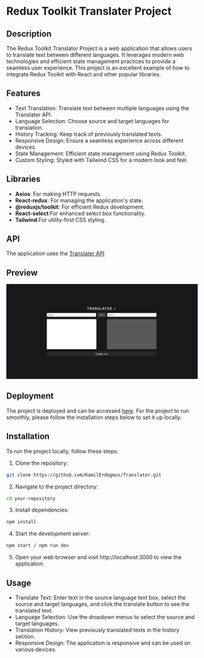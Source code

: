 # Redux Toolkit Translater Project

## Description

The Redux Toolkit Translator Project is a web application that allows users to translate text between different languages. It leverages modern web technologies and efficient state management practices to provide a seamless user experience. This project is an excellent example of how to integrate Redux Toolkit with React and other popular libraries.

## Features

- Text Translation: Translate text between multiple languages using the Translater API.
- Language Selection: Choose source and target languages for translation.
- History Tracking: Keep track of previously translated texts.
- Responsive Design: Ensure a seamless experience across different devices.
- State Management: Efficient state management using Redux Toolkit.
- Custom Styling: Styled with Tailwind CSS for a modern look and feel.

## Libraries

- **Axios**: For making HTTP requests.
- **React-redux**: For managing the application's state.
- **@reduxjs/toolkit**: For efficient Redux development.
- **React-select**:For enhanced select box functionality.
- **Tailwind**:For utility-first CSS styling.

## API

The application uses the [Translater API](https://rapidapi.com/dickyagustin/api/text-translator2)

## Preview

![Preview Image](public/Translator.gif)

## Deployment

The project is deployed and can be accessed [here](). For the project to run smoothly, please follow the installation steps below to set it up locally.

## Installation

To run the project locally, follow these steps:

1. Clone the repository:

```bash
git clone https://github.com/KamilErdogmus/Translator.git
```

2. Navigate to the project directory:

```bash
cd your-repository
```

3. Install dependencies:

```bash
npm install
```

4. Start the development server:

```bash
npm start / npm run dev
```

5. Open your web browser and visit http://localhost:3000 to view the application.

## Usage

- Translate Text: Enter text in the source language text box, select the source and target languages, and click the translate button to see the translated text.
- Language Selection: Use the dropdown menus to select the source and target languages.
- Translation History: View previously translated texts in the history section.
- Responsive Design: The application is responsive and can be used on various devices.
